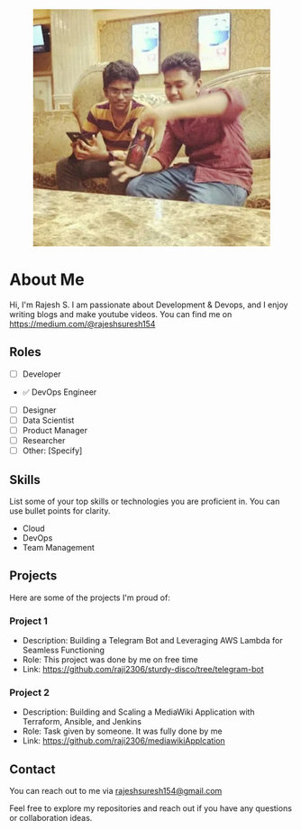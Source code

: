 <div align="center">
  <img src="94977452.png" alt="Your Name">
</div>

# About Me

Hi, I'm Rajesh S. I am passionate about Development & Devops, and I enjoy writing blogs  and make youtube videos. You can find me on https://medium.com/@rajeshsuresh154

## Roles

- [ ] Developer
- ✅ DevOps Engineer
- [ ] Designer
- [ ] Data Scientist
- [ ] Product Manager
- [ ] Researcher
- [ ] Other: [Specify]

## Skills

List some of your top skills or technologies you are proficient in. You can use bullet points for clarity.

- Cloud
- DevOps
- Team Management

## Projects

Here are some of the projects I'm proud of:

### Project 1

- Description: Building a Telegram Bot and Leveraging AWS Lambda for Seamless Functioning
- Role: This project was done by me on free time
- Link: https://github.com/raji2306/sturdy-disco/tree/telegram-bot

### Project 2

- Description: Building and Scaling a MediaWiki Application with Terraform, Ansible, and Jenkins
- Role: Task given by someone. It was fully done by me 
- Link: https://github.com/raji2306/mediawikiApplcation

## Contact

You can reach out to me via rajeshsuresh154@gmail.com

Feel free to explore my repositories and reach out if you have any questions or collaboration ideas.

